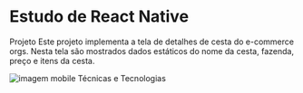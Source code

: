 # Estudo de  React Native

Projeto
Este projeto implementa a tela de detalhes de cesta do e-commerce orgs. Nesta tela são mostrados dados estáticos do nome da cesta, fazenda, preço e itens da cesta.

![imagem mobile](https://user-images.githubusercontent.com/9091491/123982988-e3ccb700-d999-11eb-880e-872881ee8b10.gif)  Técnicas e Tecnologias
